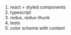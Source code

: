 1. react + styled components
2. typescript
3. redux, redux-thunk
4. tests
5. color scheme with context
